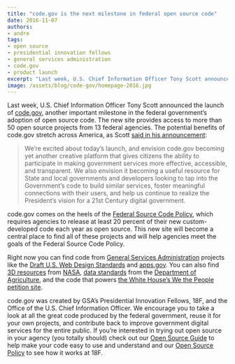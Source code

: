 ```yaml
---
title: "code.gov is the next milestone in federal open source code"
date: 2016-11-07
authors:
- andre
tags:
- open source
- presidential innovation fellows
- general services administration
- code.gov
- product launch
excerpt: "Last week, U.S. Chief Information Officer Tony Scott announced the launch of code.gov, another important milestone in the federal government’s adoption of open source code. The new site provides access to more than 50 open source projects from 13 federal agencies."
image: /assets/blog/code-gov/homepage-2016.jpg
---
```

Last week, U.S. Chief Information Officer Tony Scott announced the
launch of [code.gov](https://code.gov/), another important milestone in
the federal government’s adoption of open source code. The new site
provides access to more than 50 open source projects from 13 federal
agencies. The potential benefits of code.gov stretch across America, as
Scott [said in his
announcement](https://obamawhitehouse.archives.gov/blog/2016/11/03/peoples-code-now-codegov):

> We’re excited about today’s launch, and envision code.gov becoming yet
> another creative platform that gives citizens the ability to
> participate in making government services more effective, accessible,
> and transparent. We also envision it becoming a useful resource for
> State and local governments and developers looking to tap into the
> Government’s code to build similar services, foster meaningful
> connections with their users, and help us continue to realize the
> President’s vision for a 21st Century digital government.

code.gov comes on the heels of the [Federal Source Code
Policy](https://sourcecode.cio.gov/), which requires agencies to release
at least 20 percent of their new custom-developed code each year as open
source. This new site will become a central place to find all of these
projects and will help agencies meet the goals of the Federal Source
Code Policy.

Right now you can find code from [General Services Administration](https://code.gov/#/explore-code/agencies/GSA)
projects like the [Draft U.S. Web Design Standards](https://code.gov/#/explore-code/repos/35968578) and [apps.gov](https://code.gov/#/explore-code/repos/50465059). You can
also find [3D resources](https://code.gov/#/explore-code/repos/22180681) from [NASA](https://code.gov/#/explore-code/agencies/NASA), [data standards](https://code.gov/#/explore-code/repos/64396310) from the [Department of
Agriculture](https://code.gov/#/explore-code/agencies/USDA), and the code that powers [the White House’s We the People
petition site](https://code.gov/#/explore-code/repos/5532200).

code.gov was created by GSA’s Presidential Innovation Fellows, 18F, and
the Office of the U.S. Chief Information Officer. We encourage you to
take a look at all the great code produced by the federal government,
reuse it for your own projects, and contribute back to improve
government digital services for the entire public. If you’re interested
in trying out open source in your agency (you totally should) check out
our [Open Source Guide](https://pages.18f.gov/open-source-guide/) to
help make your code easy to use and understand and our [Open Source
Policy](https://18f.gsa.gov/open-source-policy/) to see how it works at
18F.
